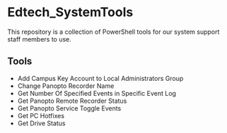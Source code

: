 # Edtech_SystemTools
This repository is a collection of PowerShell tools for our system support staff members to use.

## Tools

* Add Campus Key Account to Local Administrators Group
* Change Panopto Recorder Name
* Get Number Of Specified Events in Specific Event Log
* Get Panopto Remote Recorder Status
* Get Panopto Service Toggle Events
* Get PC Hotfixes
* Get Drive Status
